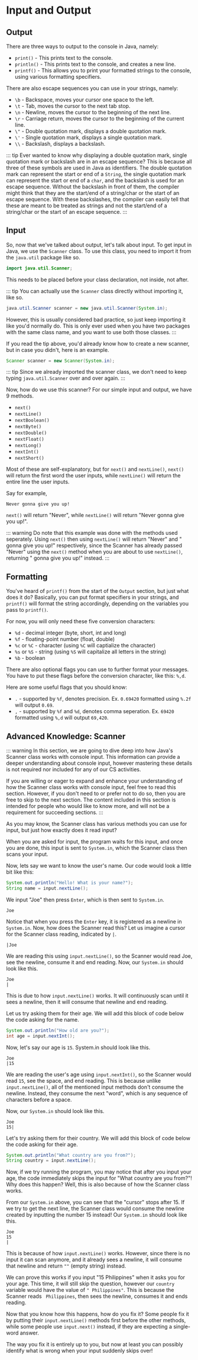 # Input and Output

## Output

There are three ways to output to the console in Java, namely:
- `print()` - This prints text to the console.
- `println()` - This prints text to the console, and creates a new line.
- `printf()` - This allows you to print your formatted strings to the console, using various formatting specifiers.

There are also escape sequences you can use in your strings, namely:
- `\b` - Backspace, moves your cursor one space to the left.
- `\t` - Tab, moves the cursor to the next tab stop.
- `\n` - Newline, moves the cursor to the beginning of the next line.
- `\r` - Carriage return, moves the cursor to the beginning of the current line.
- `\"` - Double quotation mark, displays a double quotation mark.
- `\'` - Single quotation mark, displays a single quotation mark.
- `\\` - Backslash, displays a backslash.

::: tip
Ever wanted to know why displaying a double quotation mark, single quotation mark or backslash are in an escape sequence? This is because all three of these symbols are used in Java as identifiers. The double quotation mark can represent the start or end of a `String`, the single quotation mark can represent the start or end of a `char`, and the backslash is used for an escape sequence. Without the backslash in front of them, the compiler might think that they are the start/end of a string/char or the start of an escape sequence. With these backslashes, the compiler can easily tell that these are meant to be treated as strings and not the start/end of a string/char or the start of an escape sequence.
:::

## Input

So, now that we've talked about output, let's talk about input. To get input in Java, we use the `Scanner` class. To use this class, you need to import it from the `java.util` package like so.

```java
import java.util.Scanner;
```

This needs to be placed before your class declaration, not inside, not after.

::: tip
You can actually use the `Scanner` class directly without importing it, like so.

```java
java.util.Scanner scanner = new java.util.Scanner(System.in);
```

However, this is usually considered bad practice, so just keep importing it like you'd normally do. This is only ever used when you have two packages with the same class name, and you want to use both those classes.
:::

If you read the tip above, you'd already know how to create a new scanner, but in case you didn't, here is an example.

```java
Scanner scanner = new Scanner(System.in);
```

::: tip
Since we already imported the scanner class, we don't need to keep typing `java.util.Scanner` over and over again.
:::

Now, how do we use this scanner? For our simple input and output, we have 9 methods.
- `next()`
- `nextLine()`
- `nextBoolean()`
- `nextByte()`
- `nextDouble()`
- `nextFloat()`
- `nextLong()`
- `nextInt()`
- `nextShort()`

Most of these are self-explanatory, but for `next()` and `nextLine()`, `next()` will return the first word the user inputs, while `nextLine()` will return the entire line the user inputs.

Say for example,
```
Never gonna give you up!
```
`next()` will return "Never", while `nextLine()` will return "Never gonna give you up!".

::: warning
Do note that this example was done with the methods used seperately. Using `next()` then using `nextLine()` will return "Never" and " gonna give you up!" respectively, since the Scanner has already passed "Never" using the `next()` method when you are about to use `nextLine()`, returning " gonna give you up!" instead.
:::

## Formatting

You've heard of `printf()` from the start of the `Output` section, but just what does it do? Basically, you can put format specifiers in your strings, and `printf()` will format the string accordingly, depending on the variables you pass to `printf()`.

For now, you will only need these five conversion characters:
- `%d` - decimal integer (byte, short, int and long)
- `%f` - floating-point number (float, double)
- `%c` or `%C` - character (using `%C` will captialize the character)
- `%s` or `%S` - string (using `%S` will capitalize all letters in the string)
- `%b` - boolean

There are also optional flags you can use to further format your messages. You have to put these flags before the conversion character, like this: `%,d`.

Here are some useful flags that you should know:
- `.` - supported by `%f`, denotes precision. Ex. `0.69420` formatted using `%.2f` will output `0.69`.
- `,` - supported by `%f` and `%d`, denotes comma seperation. Ex. `69420` formatted using `%,d` will output `69,420`.

## Advanced Knowledge: Scanner

::: warning
In this section, we are going to dive deep into how Java's Scanner class works with console input. This information can provide a deeper understanding about console input, however mastering these details is not required nor included for any of our CS activities.

If you are willing or eager to expand and enhance your understanding of how the Scanner class works with console input, feel free to read this section. However, if you don't need to or prefer not to do so, then you are free to skip to the next section. The content included in this section is intended for people who would like to know more, and will not be a requirement for succeeding sections. 
:::

As you may know, the Scanner class has various methods you can use for input, but just how exactly does it read input?

When you are asked for input, the program waits for this input, and once you are done, this input is sent to `System.in`, which the Scanner class then scans your input. 

Now, lets say we want to know the user's name. Our code would look a little bit like this:
```java
System.out.println("Hello! What is your name?");
String name = input.nextLine();
```

We input "Joe" then press `Enter`, which is then sent to `System.in`.
```
Joe

```
Notice that when you press the `Enter` key, it is registered as a newline in `System.in`. Now, how does the Scanner read this? Let us imagine a cursor for the Scanner class reading, indicated by `|`.
```
|Joe

```
We are reading this using `input.nextLine()`, so the Scanner would read Joe, see the newline, consume it and end reading. Now, our `System.in` should look like this.
```
Joe
|
```
This is due to how `input.nextLine()` works. It will continuously scan until it sees a newline, then it will consume that newline and end reading.

Let us try asking them for their age. We will add this block of code below the code asking for the name.
```java
System.out.println("How old are you?");
int age = input.nextInt();
```
Now, let's say our age is `15`. System.in should look like this.
```
Joe
|15

```
We are reading the user's age using `input.nextInt()`, so the Scanner would read `15`, see the space, and end reading. This is because unlike `input.nextLine()`, all of the mentioned input methods don't consume the newline. Instead, they consume the next "word", which is any sequence of characters before a space.

Now, our `System.in` should look like this.
```
Joe
15|

```
Let's try asking them for their country. We will add this block of code below the code asking for their age.
```java
System.out.println("What country are you from?");
String country = input.nextLine();
```
Now, if we try running the program, you may notice that after you input your age, the code immediately skips the input for "What country are you from?"! Why does this happen? Well, this is also because of how the Scanner class works.

From our `System.in` above, you can see that the "cursor" stops after 15. If we try to get the next line, the Scanner class would consume the newline created by inputting the number 15 instead! Our `System.in` should look like this.
```
Joe
15
|
```
This is because of how `input.nextLine()` works. However, since there is no input it can scan anymore, and it already sees a newline, it will consume that newline and return `""` (empty string) instead.

We can prove this works if you input "15 Philippines" when it asks you for your age. This time, it will still skip the question, however our `country` variable would have the value of `" Philippines"`. This is because the Scanner reads ` Philippines`, then sees the newline, consumes it and ends reading.

Now that you know how this happens, how do you fix it? Some people fix it by putting their `input.nextLine()` methods first before the other methods, while some people use `input.next()` instead, if they are expecting a single-word answer. 

The way you fix it is entirely up to you, but now at least you can possibly identify what is wrong when your input suddenly skips over! 